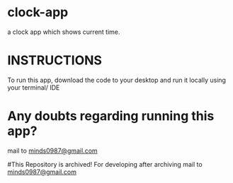 # clock-app
a clock app which shows current time.

# INSTRUCTIONS
To run this app, download the code to your desktop and run it locally using your terminal/ IDE

# Any doubts regarding running this app?
mail to minds0987@gmail.com

#This Repository is archived!
For developing after archiving mail to minds0987@gmail.com
